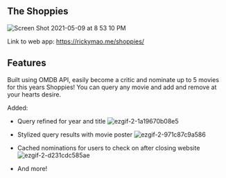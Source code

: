 ## The Shoppies

![Screen Shot 2021-05-09 at 8 53 10 PM](https://user-images.githubusercontent.com/59406513/117603691-93a74600-b108-11eb-907d-873b74f8e932.png)


Link to web app: https://rickymao.me/shoppies/


## Features

Built using OMDB API, easily become a critic and nominate up to 5 movies for this years Shoppies! You can query any movie and add and remove at your hearts desire.

Added:
- Query refined for year and title
![ezgif-2-1a19670b08e5](https://user-images.githubusercontent.com/59406513/117603190-568e8400-b107-11eb-9282-434498541f26.gif)

- Stylized query results with movie poster
![ezgif-2-971c87c9a586](https://user-images.githubusercontent.com/59406513/117603558-504cd780-b108-11eb-9f2b-b03dbbf97c0b.gif)

- Cached nominations for users to check on after closing website
![ezgif-2-d231cdc585ae](https://user-images.githubusercontent.com/59406513/117603608-68245b80-b108-11eb-9092-579073d5144e.gif)

- And more!
